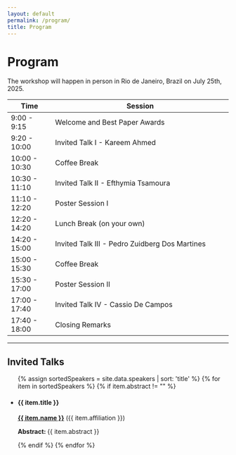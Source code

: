 ```yaml
---
layout: default
permalink: /program/
title: Program
---
```


# Program 

The workshop will happen in person in Rio de Janeiro, Brazil on July 25th, 2025.

<table class="table table-striped">
    <colgroup>
       <col span="1" style="width: 20%;">
       <col span="1" style="width: 80%;">
    </colgroup>
    <thead>
    <tr>
        <th scope="col">Time</th>
        <th scope="col">Session</th>
    </tr>
    </thead>
    <tbody>
    <tr>
        <td>9:00 - 9:15</td>
        <td>Welcome and Best Paper Awards</td>
    </tr>
    <tr>
        <td>9:20 - 10:00</td>
        <td>Invited Talk I - Kareem Ahmed</td>
    </tr>
    <tr>
        <td>10:00 - 10:30</td>
        <td>Coffee Break</td>
    </tr>
    <tr>
        <td>10:30 - 11:10</td>
        <td>Invited Talk II - Efthymia Tsamoura</td>
    </tr>
    <tr>
        <td>11:10 - 12:20</td>
        <td>Poster Session I</td>
    </tr>
    <tr>
        <td>12:20 - 14:20</td>
        <td>Lunch Break (on your own)</td>
    </tr>
    <tr>
        <td>14:20 - 15:00</td>
        <td>Invited Talk III - Pedro Zuidberg Dos Martines</td>
    </tr>
    <tr>
        <td>15:00 - 15:30</td>
        <td>Coffee Break</td>
    </tr>
    <tr>
        <td>15:30 - 17:00</td>
        <td>Poster Session II</td>
    </tr>
    <tr>
        <td>17:00 - 17:40</td>
        <td>Invited Talk IV - Cassio De Campos</td>
    </tr>
    <tr>
        <td>17:40 - 18:00</td>
        <td>Closing Remarks</td>
    </tr>
    </tbody>
</table>

---

## Invited Talks

<ul>
{% assign sortedSpeakers = site.data.speakers | sort: 'title' %}
{% for item in sortedSpeakers %}
  {% if item.abstract != "" %}
  <li>
    <h4> {{ item.title }} </h4>
    <p><a href="{{ item.url }}" target="_blank" ><strong>{{ item.name }}</strong></a> ({{ item.affiliation }})</p>
    <p><strong>Abstract: </strong>{{ item.abstract }}</p>
  </li>
  {% endif %}
{% endfor %}
</ul>


